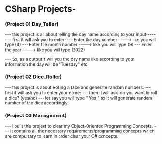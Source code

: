 # CSharp Projects-

### **(Project 01 Day_Teller)** ###

--- this project is all about telling the day name according to your input-----
--- first it will ask you to enter:
--- Enter the day number      ----> like you will type  (4)
--- Enter the month number    ----> like you will type  (9)
--- Enter the year            ----> like you will type  (2022)

--- So, as a output it will you the day name like according to your information the day will be "Tuesday" etc.

### **(Project 02 Dice_Roller)** ###

--- this project is about Rolling a Dice and generate random numbers.
--- first it will ask you to enter your name:
--- then it will ask, do you want to roll a dice?  (yes/no)
--- let say you will type " Yes " so it will generate random number of the dice accordingly.

### **(Project 03 Management)** ###

--- I built this project to clear my Object-Oriented Programming Concepts.
--- It contains all the necessary requirements/programming concepts which are compulsary to learn in order clear your C# concepts.
